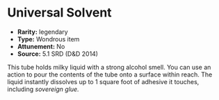 
# Universal Solvent

* **Rarity:** legendary
* **Type:** Wondrous item
* **Attunement:** No
* **Source:** 5.1 SRD (D&D 2014)


This tube holds milky liquid with a strong alcohol smell. You can use an action to pour the contents of the tube onto a surface within reach. The liquid instantly dissolves up to 1 square foot of adhesive it touches, including _sovereign glue._

